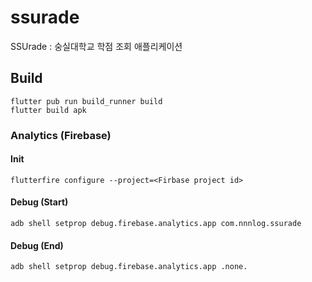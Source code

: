 # ssurade
SSUrade : 숭실대학교 학점 조회 애플리케이션

## Build
```shell
flutter pub run build_runner build
flutter build apk
```

### Analytics (Firebase)
#### Init
```shell
flutterfire configure --project=<Firbase project id>
```

#### Debug (Start)
```shell
adb shell setprop debug.firebase.analytics.app com.nnnlog.ssurade
```

#### Debug (End)
```shell
adb shell setprop debug.firebase.analytics.app .none.
```